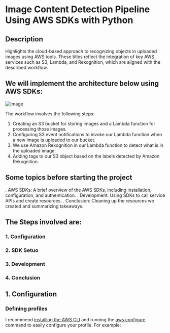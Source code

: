 # Image Content Detection Pipeline Using AWS SDKs with Python
## Description
Highlights the cloud-based approach to recognizing objects in uploaded images using AWS tools.
These titles reflect the integration of key AWS services such as S3, Lambda, and Rekognition, which are aligned with the described workflow.
## We will implement the architecture below using AWS SDKs:
![image](https://github.com/user-attachments/assets/02af6f77-66f1-464d-a3e6-ae786d90c4c4)

The workflow involves the following steps:

1. Creating an S3 bucket for storing images and a Lambda function for processing those images.
2. Configuring S3 event notifications to invoke our Lambda function when a new image is uploaded to our bucket.
3. We use Amazon Rekognition in our Lambda function to detect what is in the uploaded image.
4. Adding tags to our S3 object based on the labels detected by Amazon Rekognition.

## Some topics before starting the project
. AWS SDKs: A brief overview of the AWS SDKs, including installation, configuration, and authentication.
. Development: Using SDKs to call service APIs and create resources.
. Conclusion: Cleaning up the resources we created and summarizing takeaways.

## The Steps involved are:
### 1. Configuration
### 2. SDK Setuo
### 3. Development
### 4. Conclusion

## 1. Configuration

### Defining profiles

I recommend [installing the AWS CLI](https://docs.aws.amazon.com/cli/latest/userguide/getting-started-install.html) and running the [aws configure](https://awscli.amazonaws.com/v2/documentation/api/latest/reference/configure/index.html) command to easily configure your profile. For example:



